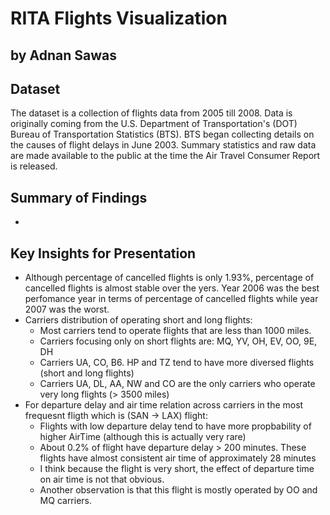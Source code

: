 # RITA Flights Visualization
## by Adnan Sawas


## Dataset

The dataset is a collection of flights data from 2005 till 2008. Data is originally coming from the U.S. Department of Transportation's (DOT) Bureau of Transportation Statistics (BTS). BTS began collecting details on the causes of flight delays in June 2003. Summary statistics and raw data are made available to the public at the time the Air Travel Consumer Report is released.


## Summary of Findings

- 


## Key Insights for Presentation

- Although percentage of cancelled flights is only 1.93%, percentage of cancelled flights is almost stable over the yers. Year 2006 was the best perfomance year in terms of percentage of cancelled flights while year 2007 was the worst.
- Carriers distribution of operating short and long flights:
  - Most carriers tend to operate flights that are less than 1000 miles.
  - Carriers focusing only on short flights are: MQ, YV, OH, EV, OO, 9E, DH
  - Carriers UA, CO, B6. HP and TZ tend to have more diversed flights (short and long flights)
  - Carriers UA, DL, AA, NW and CO are the only carriers who operate very long flights (> 3500 miles)
- For departure delay and air time relation across carriers in the most frequesnt fligth which is (SAN -> LAX) flight:
  - Flights with low departure delay tend to have more propbability of higher AirTime (although this is actually very rare)
  - About 0.2% of flight have departure delay > 200 minutes. These flights have almost consistent air time of approximately 28 minutes
  - I think because the flight is very short, the effect of departure time on air time is not that obvious.
  - Another observation is that this flight is mostly operated by OO and MQ carriers.
